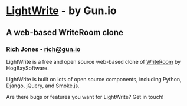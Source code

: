 # [LightWrite](http://gun.io/w/) - by Gun.io
## A web-based WriteRoom clone
### Rich Jones - rich@gun.io

LightWrite is a free and open source web-based clone of [WriteRoom](http://www.hogbaysoftware.com/products/writeroom) by HogBaySoftware.

LightWrite is built on lots of open source components, including Python, Django, jQuery, and Smoke.js.

Are there bugs or features you want for LightWrite? Get in touch! 
